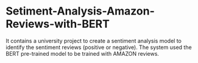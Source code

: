 # Setiment-Analysis-Amazon-Reviews-with-BERT
It contains a university project to create a sentiment analysis model to identify the sentiment reviews (positive or negative). The system used the BERT pre-trained model to be  trained with AMAZON reviews.
